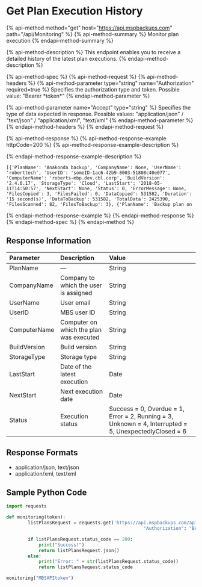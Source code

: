 # Get Plan Execution History

{% api-method method="get" host="https://api.mspbackups.com" path="/api/Monitoring" %}
{% api-method-summary %}
Monitor plan execution
{% endapi-method-summary %}

{% api-method-description %}
This endpoint enables you to receive a detailed history of the latest plan executions.
{% endapi-method-description %}

{% api-method-spec %}
{% api-method-request %}
{% api-method-headers %}
{% api-method-parameter type="string" name="Authorization" required=true %}
Specifies the authorization type and token. Possible value: "Bearer \*token\*"
{% endapi-method-parameter %}

{% api-method-parameter name="Accept" type="string" %}
Specifies the type of data expected in response. Possible values: "application/json" / "text/json" / "application/xml", "text/xml"
{% endapi-method-parameter %}
{% endapi-method-headers %}
{% endapi-method-request %}

{% api-method-response %}
{% api-method-response-example httpCode=200 %}
{% api-method-response-example-description %}

{% endapi-method-response-example-description %}

```text
[{'PlanName': 'Anakonda backup', 'CompanyName': None, 'UserName': 'roberttech', 'UserID': 'someID-1ac6-42b9-8003-51808c40e077', 'ComputerName': 'roberts-mbp.dev.cbl.corp', 'BuildVersion': '2.4.0.17', 'StorageType': 'Cloud', 'LastStart': '2018-05-11T14:50:57', 'NextStart': None, 'Status': 0, 'ErrorMessage': None, 'FilesCopied': 3, 'FilesFailed': 0, 'DataCopied': 531582, 'Duration': '15 second(s)', 'DataToBackup': 531582, 'TotalData': 2425390, 'FilesScanned': 82, 'FilesToBackup': 3}, {'PlanName': 'Backup plan on
```
{% endapi-method-response-example %}
{% endapi-method-response %}
{% endapi-method-spec %}
{% endapi-method %}

## Response Information

| Parameter | Description | Value |
| :--- | :--- | :--- |
| PlanName | — | String |
| CompanyName | Company to which the user is assigned | String |
| UserName | User email | String |
| UserID | MBS user ID | String |
| ComputerName | Computer on which the plan was executed | String |
| BuildVersion | Build version | String |
| StorageType | Storage type | String |
| LastStart | Date of the latest execution | Date |
| NextStart | Next execution date | Date |
| Status | Execution status | Success = 0, Overdue = 1, Error = 2, Running = 3, Unknown = 4, Interrupted = 5, UnexpectedlyClosed = 6 |

## Response Formats

* application/json, text/json
* application/xml, text/xml

## Sample Python Code

```python
import requests 

def monitoring(token):
        listPlansRequest = requests.get('https://api.mspbackups.com/api/Monitoring', headers = {"Accept" : "application/json",
                                                   "Authorization": "Bearer " + token})

        if listPlansRequest.status_code == 200:
            print("Success!")
            return listPlansRequest.json()
        else:
            print("Error: " + str(listPlansRequest.status_code))
            return listPlansRequest.status_code

monitoring("MBSAPItoken")
```

